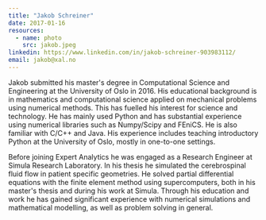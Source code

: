 ```yaml
---
title: "Jakob Schreiner"
date: 2017-01-16
resources:
  - name: photo
    src: jakob.jpeg
linkedin: https://www.linkedin.com/in/jakob-schreiner-903983112/
email: jakob@xal.no
---
```


Jakob submitted his master's degree in Computational Science and
Engineering at the University of Oslo in 2016. His educational
background is in mathematics and computational science applied on
mechanical problems using numerical methods. This has fuelled his
interest for science and technology. He has mainly used Python and has
substantial experience using numerical libraries such as Numpy/Scipy
and FEniCS. He is also familiar with C/C++ and Java. His experience
includes teaching introductory Python at the University of Oslo,
mostly in one-to-one settings.

Before joining Expert Analytics he was engaged as a Research Engineer
at Simula Research Laboratory. In his thesis he simulated the
cerebrospinal fluid flow in patient specific geometries. He solved
partial differential equations with the finite element method using
supercomputers, both in his master's thesis and during his work at
Simula. Through his education and work he has gained significant
experience with numerical simulations and mathematical modelling, as
well as problem solving in general.
